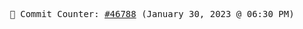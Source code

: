 <p align="center">
    <samp>
        📮 Commit Counter: <a href="https://github.com/Javascript-void0/Javascript-void0/commits/main">#46788</a> (January 30, 2023 @ 06:30 PM)
    </samp>
</p>